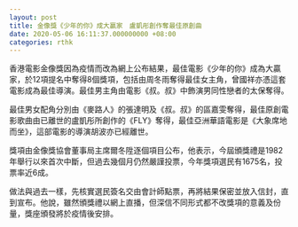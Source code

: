 ```yaml
---
layout: post
title: 金像獎《少年的你》成大贏家　盧凱彤創作奪最佳原創曲
date: 2020-05-06 16:11:37.000000000 +08:00
categories: rthk
---
```


香港電影金像獎因為疫情而改為網上公布結果，最佳電影《少年的你》成為大贏家，於12項提名中奪得8個獎項，包括由周冬雨奪得最佳女主角，曾國祥亦憑這套電影成為最佳導演。最佳男主角由電影《叔。叔》中飾演男同性戀者的太保奪得。

最佳男女配角分別由《麥路人》的張達明及《叔。叔》的區嘉雯奪得，最佳原創電影歌曲由已離世的盧凱彤所創作的《FLY》奪得，最佳亞洲華語電影是《大象席地而坐》，這部電影的導演胡波亦已經離世。

獎項由金像獎協會董事局主席爾冬陞逐個項目公布，他表示，今屆頒獎禮是1982年舉行以來首次中斷，但過去幾個月仍然嚴謹投票，今年獎項選民有1675名，投票率近6成。

做法與過去一樣，先核實選民簽名交由會計師點票，再將結果保密並放入信封，直到宣布。他說，雖然頒獎禮以網上直播，但深信不同形式都不改獎項的意義及份量，獎座頒發將於疫情後安排。

